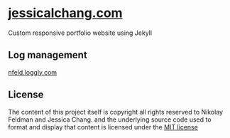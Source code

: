 # [jessicalchang.com](https://www.jessicalchang.com)
Custom responsive portfolio website using Jekyll

## Log management
[nfeld.loggly.com](https://nfeld.loggly.com)

## License
The content of this project itself is copyright all rights reserved to Nikolay Feldman and Jessica Chang. and the underlying source code used to format and display that content is licensed under the [MIT license](http://opensource.org/licenses/mit-license.php)

